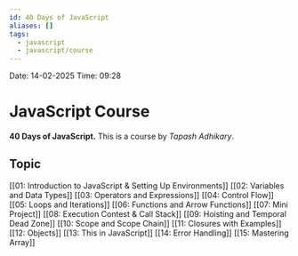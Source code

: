 ```yaml
---
id: 40 Days of JavaScript
aliases: []
tags:
  - javascript
  - javascript/course
---
```


Date: 14-02-2025
Time: 09:28

# JavaScript Course

**40 Days of JavaScript.**
This is a course by _Tapash Adhikary_.

## Topic

[[01: Introduction to JavaScript & Setting Up Environments]]
[[02: Variables and Data Types]]
[[03: Operators and Expressions]]
[[04: Control Flow]]
[[05: Loops and Iterations]]
[[06: Functions and Arrow Functions]]
[[07: Mini Project]]
[[08: Execution Contest & Call Stack]]
[[09: Hoisting and Temporal Dead Zone]]
[[10: Scope and Scope Chain]]
[[11: Closures with Examples]]
[[12: Objects]]
[[13: This in JavaScript]]
[[14: Error Handling]]
[[15: Mastering Array]]
